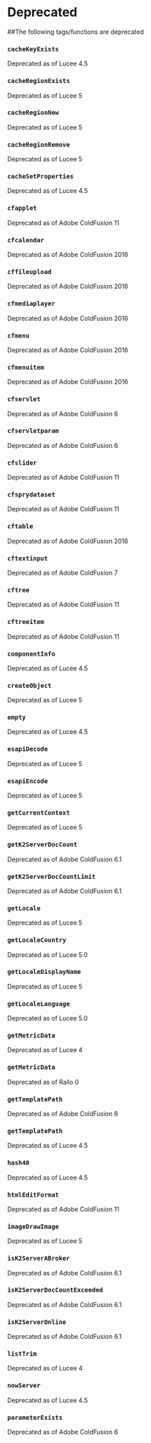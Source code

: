 # Deprecated

##The following tags/functions are deprecated

### `cacheKeyExists`

Deprecated as of Lucee 4.5

### `cacheRegionExists`

Deprecated as of Lucee 5

### `cacheRegionNew`

Deprecated as of Lucee 5

### `cacheRegionRemove`

Deprecated as of Lucee 5

### `cacheSetProperties`

Deprecated as of Lucee 4.5

### `cfapplet`

Deprecated as of Adobe ColdFusion 11

### `cfcalendar`

Deprecated as of Adobe ColdFusion 2016

### `cffileupload`

Deprecated as of Adobe ColdFusion 2016

### `cfmediaplayer`

Deprecated as of Adobe ColdFusion 2016

### `cfmenu`

Deprecated as of Adobe ColdFusion 2016

### `cfmenuitem`

Deprecated as of Adobe ColdFusion 2016

### `cfservlet`

Deprecated as of Adobe ColdFusion 6

### `cfservletparam`

Deprecated as of Adobe ColdFusion 6

### `cfslider`

Deprecated as of Adobe ColdFusion 11

### `cfsprydataset`

Deprecated as of Adobe ColdFusion 11

### `cftable`

Deprecated as of Adobe ColdFusion 2016

### `cftextinput`

Deprecated as of Adobe ColdFusion 7

### `cftree`

Deprecated as of Adobe ColdFusion 11

### `cftreeitem`

Deprecated as of Adobe ColdFusion 11

### `componentInfo`

Deprecated as of Lucee 4.5

### `createObject`

Deprecated as of Lucee 5

### `empty`

Deprecated as of Lucee 4.5

### `esapiDecode`

Deprecated as of Lucee 5

### `esapiEncode`

Deprecated as of Lucee 5

### `getCurrentContext`

Deprecated as of Lucee 5

### `getK2ServerDocCount`

Deprecated as of Adobe ColdFusion 6.1

### `getK2ServerDocCountLimit`

Deprecated as of Adobe ColdFusion 6.1

### `getLocale`

Deprecated as of Lucee 5

### `getLocaleCountry`

Deprecated as of Lucee 5.0

### `getLocaleDisplayName`

Deprecated as of Lucee 5

### `getLocaleLanguage`

Deprecated as of Lucee 5.0

### `getMetricData`

Deprecated as of Lucee 4

### `getMetricData`

Deprecated as of Railo 0

### `getTemplatePath`

Deprecated as of Adobe ColdFusion 6

### `getTemplatePath`

Deprecated as of Lucee 4.5

### `hash40`

Deprecated as of Lucee 4.5

### `htmlEditFormat`

Deprecated as of Adobe ColdFusion 11

### `imageDrawImage`

Deprecated as of Lucee 5

### `isK2ServerABroker`

Deprecated as of Adobe ColdFusion 6.1

### `isK2ServerDocCountExceeded`

Deprecated as of Adobe ColdFusion 6.1

### `isK2ServerOnline`

Deprecated as of Adobe ColdFusion 6.1

### `listTrim`

Deprecated as of Lucee 4

### `nowServer`

Deprecated as of Lucee 4.5

### `parameterExists`

Deprecated as of Adobe ColdFusion 6